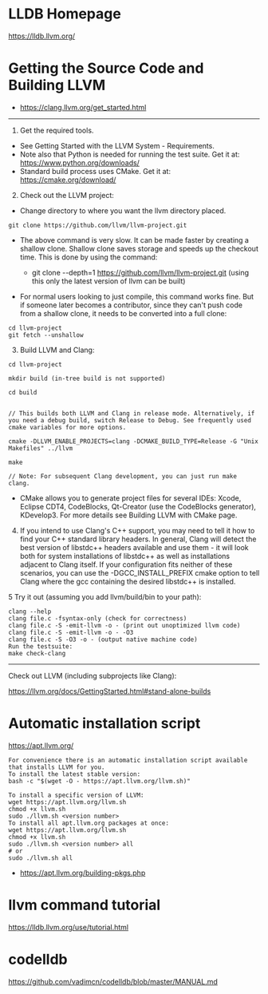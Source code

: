 # LLDB Homepage

https://lldb.llvm.org/

# Getting the Source Code and Building LLVM

- https://clang.llvm.org/get_started.html

<hr>

1. Get the required tools.

- See Getting Started with the LLVM System - Requirements.
- Note also that Python is needed for running the test suite. Get it at: https://www.python.org/downloads/
- Standard build process uses CMake. Get it at: https://cmake.org/download/

2. Check out the LLVM project:
- Change directory to where you want the llvm directory placed.

```
git clone https://github.com/llvm/llvm-project.git
```

- The above command is very slow. It can be made faster by creating a shallow clone. Shallow clone saves storage and speeds up the checkout time. This is done by using the command:

  - git clone --depth=1 https://github.com/llvm/llvm-project.git (using this only the latest version of llvm can be built)

-  For normal users looking to just compile, this command works fine. But if someone later becomes a contributor, since they can't push code from a shallow clone, it needs to be converted into a full clone:
```
cd llvm-project
git fetch --unshallow
```

3. Build LLVM and Clang:
```
cd llvm-project

mkdir build (in-tree build is not supported)

cd build


// This builds both LLVM and Clang in release mode. Alternatively, if you need a debug build, switch Release to Debug. See frequently used cmake variables for more options.

cmake -DLLVM_ENABLE_PROJECTS=clang -DCMAKE_BUILD_TYPE=Release -G "Unix Makefiles" ../llvm

make

// Note: For subsequent Clang development, you can just run make clang.
```

  - CMake allows you to generate project files for several IDEs: Xcode, Eclipse CDT4, CodeBlocks, Qt-Creator (use the CodeBlocks generator), KDevelop3. For more details see Building LLVM with CMake page.

4. If you intend to use Clang's C++ support, you may need to tell it how to find your C++ standard library headers. In general, Clang will detect the best version of libstdc++ headers available and use them - it will look both for system installations of libstdc++ as well as installations adjacent to Clang itself. If your configuration fits neither of these scenarios, you can use the -DGCC_INSTALL_PREFIX cmake option to tell Clang where the gcc containing the desired libstdc++ is installed.

5 Try it out (assuming you add llvm/build/bin to your path):
```
clang --help
clang file.c -fsyntax-only (check for correctness)
clang file.c -S -emit-llvm -o - (print out unoptimized llvm code)
clang file.c -S -emit-llvm -o - -O3
clang file.c -S -O3 -o - (output native machine code)
Run the testsuite:
make check-clang

```

<hr>

Check out LLVM (including subprojects like Clang):

https://llvm.org/docs/GettingStarted.html#stand-alone-builds

# Automatic installation script 

https://apt.llvm.org/

```
For convenience there is an automatic installation script available that installs LLVM for you.
To install the latest stable version:
bash -c "$(wget -O - https://apt.llvm.org/llvm.sh)"

To install a specific version of LLVM:
wget https://apt.llvm.org/llvm.sh
chmod +x llvm.sh
sudo ./llvm.sh <version number>
To install all apt.llvm.org packages at once:
wget https://apt.llvm.org/llvm.sh
chmod +x llvm.sh
sudo ./llvm.sh <version number> all
# or
sudo ./llvm.sh all
```

- https://apt.llvm.org/building-pkgs.php

# llvm command tutorial

https://lldb.llvm.org/use/tutorial.html

# codelldb

https://github.com/vadimcn/codelldb/blob/master/MANUAL.md
